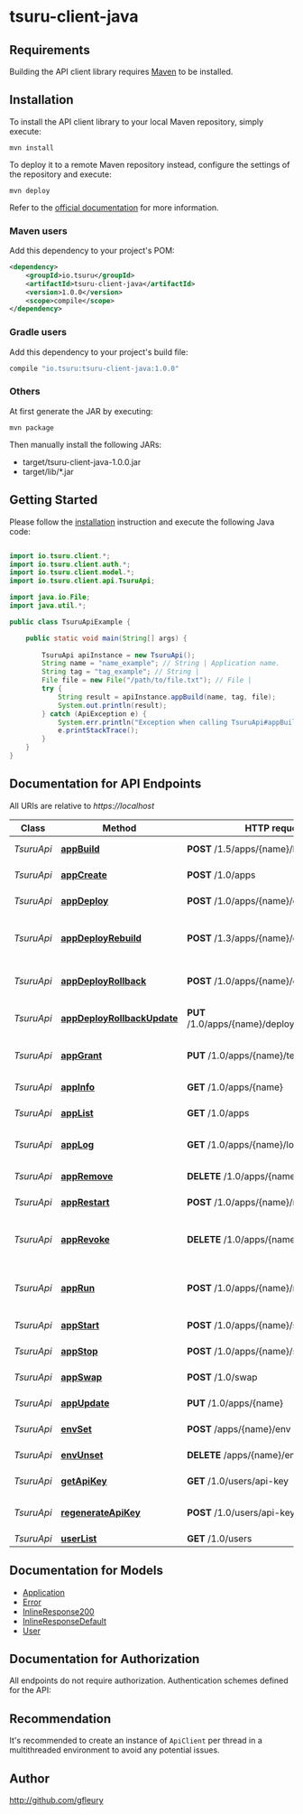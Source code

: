# tsuru-client-java

## Requirements

Building the API client library requires [Maven](https://maven.apache.org/) to be installed.

## Installation

To install the API client library to your local Maven repository, simply execute:

```shell
mvn install
```

To deploy it to a remote Maven repository instead, configure the settings of the repository and execute:

```shell
mvn deploy
```

Refer to the [official documentation](https://maven.apache.org/plugins/maven-deploy-plugin/usage.html) for more information.

### Maven users

Add this dependency to your project's POM:

```xml
<dependency>
    <groupId>io.tsuru</groupId>
    <artifactId>tsuru-client-java</artifactId>
    <version>1.0.0</version>
    <scope>compile</scope>
</dependency>
```

### Gradle users

Add this dependency to your project's build file:

```groovy
compile "io.tsuru:tsuru-client-java:1.0.0"
```

### Others

At first generate the JAR by executing:

    mvn package

Then manually install the following JARs:

* target/tsuru-client-java-1.0.0.jar
* target/lib/*.jar

## Getting Started

Please follow the [installation](#installation) instruction and execute the following Java code:

```java

import io.tsuru.client.*;
import io.tsuru.client.auth.*;
import io.tsuru.client.model.*;
import io.tsuru.client.api.TsuruApi;

import java.io.File;
import java.util.*;

public class TsuruApiExample {

    public static void main(String[] args) {
        
        TsuruApi apiInstance = new TsuruApi();
        String name = "name_example"; // String | Application name.
        String tag = "tag_example"; // String | 
        File file = new File("/path/to/file.txt"); // File | 
        try {
            String result = apiInstance.appBuild(name, tag, file);
            System.out.println(result);
        } catch (ApiException e) {
            System.err.println("Exception when calling TsuruApi#appBuild");
            e.printStackTrace();
        }
    }
}

```

## Documentation for API Endpoints

All URIs are relative to *https://localhost*

Class | Method | HTTP request | Description
------------ | ------------- | ------------- | -------------
*TsuruApi* | [**appBuild**](docs/TsuruApi.md#appBuild) | **POST** /1.5/apps/{name}/build | Build application
*TsuruApi* | [**appCreate**](docs/TsuruApi.md#appCreate) | **POST** /1.0/apps | Create application
*TsuruApi* | [**appDeploy**](docs/TsuruApi.md#appDeploy) | **POST** /1.0/apps/{name}/deploy | Deploy application
*TsuruApi* | [**appDeployRebuild**](docs/TsuruApi.md#appDeployRebuild) | **POST** /1.3/apps/{name}/deploy/rebuild | Rebuild deploy application deployment
*TsuruApi* | [**appDeployRollback**](docs/TsuruApi.md#appDeployRollback) | **POST** /1.0/apps/{name}/deploy/rollback | Rollback application deployment
*TsuruApi* | [**appDeployRollbackUpdate**](docs/TsuruApi.md#appDeployRollbackUpdate) | **PUT** /1.0/apps/{name}/deploy/rollback/update | Rollback application deployment
*TsuruApi* | [**appGrant**](docs/TsuruApi.md#appGrant) | **PUT** /1.0/apps/{name}/teams/{team} | Grant permission application
*TsuruApi* | [**appInfo**](docs/TsuruApi.md#appInfo) | **GET** /1.0/apps/{name} | Application information
*TsuruApi* | [**appList**](docs/TsuruApi.md#appList) | **GET** /1.0/apps | Get Applications
*TsuruApi* | [**appLog**](docs/TsuruApi.md#appLog) | **GET** /1.0/apps/{name}/log | Get application logs.
*TsuruApi* | [**appRemove**](docs/TsuruApi.md#appRemove) | **DELETE** /1.0/apps/{name} | Delete application
*TsuruApi* | [**appRestart**](docs/TsuruApi.md#appRestart) | **POST** /1.0/apps/{name}/restart | Restart application
*TsuruApi* | [**appRevoke**](docs/TsuruApi.md#appRevoke) | **DELETE** /1.0/apps/{name}/teams/{team} | Revoke permission on application
*TsuruApi* | [**appRun**](docs/TsuruApi.md#appRun) | **POST** /1.0/apps/{name}/run | Run command inside app container
*TsuruApi* | [**appStart**](docs/TsuruApi.md#appStart) | **POST** /1.0/apps/{name}/start | Start application
*TsuruApi* | [**appStop**](docs/TsuruApi.md#appStop) | **POST** /1.0/apps/{name}/stop | Stop application
*TsuruApi* | [**appSwap**](docs/TsuruApi.md#appSwap) | **POST** /1.0/swap | Swap applications
*TsuruApi* | [**appUpdate**](docs/TsuruApi.md#appUpdate) | **PUT** /1.0/apps/{name} | Update application
*TsuruApi* | [**envSet**](docs/TsuruApi.md#envSet) | **POST** /apps/{name}/env | Set env on application
*TsuruApi* | [**envUnset**](docs/TsuruApi.md#envUnset) | **DELETE** /apps/{name}/env | Set env on application
*TsuruApi* | [**getApiKey**](docs/TsuruApi.md#getApiKey) | **GET** /1.0/users/api-key | Get ApiKey for user.
*TsuruApi* | [**regenerateApiKey**](docs/TsuruApi.md#regenerateApiKey) | **POST** /1.0/users/api-key | Regenerate ApiKey for user.
*TsuruApi* | [**userList**](docs/TsuruApi.md#userList) | **GET** /1.0/users | Get Users.


## Documentation for Models

 - [Application](docs/Application.md)
 - [Error](docs/Error.md)
 - [InlineResponse200](docs/InlineResponse200.md)
 - [InlineResponseDefault](docs/InlineResponseDefault.md)
 - [User](docs/User.md)


## Documentation for Authorization

All endpoints do not require authorization.
Authentication schemes defined for the API:

## Recommendation

It's recommended to create an instance of `ApiClient` per thread in a multithreaded environment to avoid any potential issues.

## Author

http://github.com/gfleury
